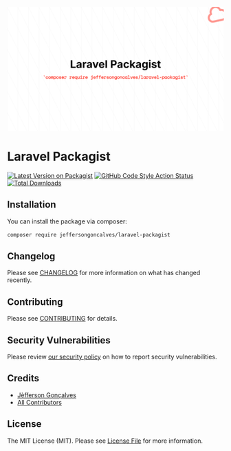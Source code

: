 <div class="filament-hidden">

![Laravel Packagist](https://raw.githubusercontent.com/jeffersongoncalves/laravel-packagist/master/art/jeffersongoncalves-laravel-packagist.png)

</div>

# Laravel Packagist

[![Latest Version on Packagist](https://img.shields.io/packagist/v/jeffersongoncalves/laravel-packagist.svg?style=flat-square)](https://packagist.org/packages/jeffersongoncalves/laravel-packagist)
[![GitHub Code Style Action Status](https://img.shields.io/github/actions/workflow/status/jeffersongoncalves/laravel-packagist/fix-php-code-style-issues.yml?branch=master&label=code%20style&style=flat-square)](https://github.com/jeffersongoncalves/laravel-packagist/actions?query=workflow%3A"Fix+PHP+code+styling"+branch%3Amaster)
[![Total Downloads](https://img.shields.io/packagist/dt/jeffersongoncalves/laravel-packagist.svg?style=flat-square)](https://packagist.org/packages/jeffersongoncalves/laravel-packagist)

## Installation

You can install the package via composer:

```bash
composer require jeffersongoncalves/laravel-packagist
```

## Changelog

Please see [CHANGELOG](CHANGELOG.md) for more information on what has changed recently.

## Contributing

Please see [CONTRIBUTING](.github/CONTRIBUTING.md) for details.

## Security Vulnerabilities

Please review [our security policy](../../security/policy) on how to report security vulnerabilities.

## Credits

- [Jèfferson Gonçalves](https://github.com/jeffersongoncalves)
- [All Contributors](../../contributors)

## License

The MIT License (MIT). Please see [License File](LICENSE.md) for more information.
